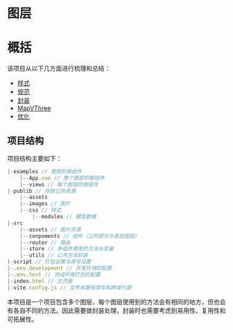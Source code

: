 # 图层

# 概括

该项目从以下几方面进行梳理和总结：

- [样式](/project/baidu/layer/样式.md)
- [规范](/project/baidu/layer/规范.md)
- [封装](/project/baidu/layer/封装.md)
- [MapVThree](/project/baidu/layer/MapVThree.md)
- [优化](/project/baidu/layer/优化.md)

## 项目结构

项目结构主要如下：

```js
|-examples // 图层的根组件
	|--App.vue // 整个图层的根组件
	|--views // 每个图层的根组件
|-publib // 存放公共资源
	|--assets
  	|--images // 图片
    |--css // 样式
		|--modules // 模型数据
|-src
	|--assets // 图片资源
	|--conpoments // 组件（公共部分与各自图层）
	|--router // 路由
	|--store // 多组件使用的方法与变量
	|--utils // 公共方法封装
|-script // 打包设置与简写设置
|-.env.development // 开发环境的配置
|-.env.test // 测试环境打包的配置
|-index.html // 主页面
|-vite.config.js // 文件夹路径简写和跨域代理
```

本项目是一个项目包含多个图层，每个图层使用到的方法会有相同的地方，但也会有各自不同的方法。因此需要做封装处理，封装时也需要考虑到易用性、复用性和可拓展性。
